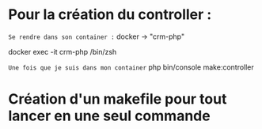 # Pour la création du controller : 

`` Se rendre dans son container : `` 
docker -> "crm-php"

docker exec -it crm-php /bin/zsh

`` Une fois que je suis dans mon container ``
php bin/console make:controller

# Création d'un makefile pour tout lancer en une seul commande